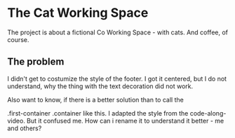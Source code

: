 # The Cat Working Space

The project is about a fictional Co Working Space - with cats. And coffee, of course. 

## The problem

I didn't get to costumize the style of the footer. I got it centered, but I do not understand, why the thing with the text decoration did not work. 

Also want to know, if there is a better solution than to call the 

.first-container .container like this. I adapted the style from the code-along-video. But it confused me. How can i rename it to understand it better - me and others?

